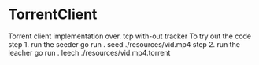 # TorrentClient
Torrent client implementation over. tcp with-out tracker
To try out the code
  step 1. run the  seeder 
    go run . seed ./resources/vid.mp4
  step 2. run the leacher
    go run . leech ./resources/vid.mp4.torrent
